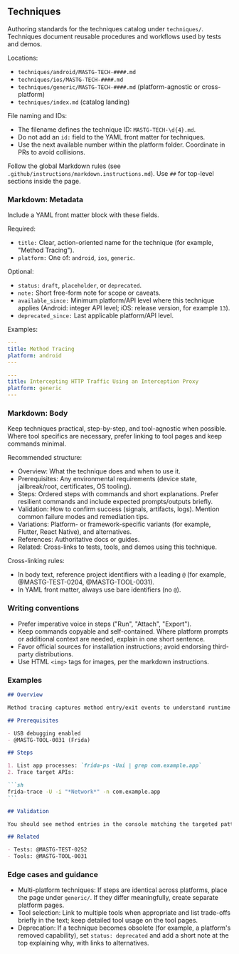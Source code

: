 ## Techniques

Authoring standards for the techniques catalog under `techniques/`. Techniques document reusable procedures and workflows used by tests and demos.

Locations:

- `techniques/android/MASTG-TECH-####.md`
- `techniques/ios/MASTG-TECH-####.md`
- `techniques/generic/MASTG-TECH-####.md` (platform-agnostic or cross-platform)
- `techniques/index.md` (catalog landing)

File naming and IDs:

- The filename defines the technique ID: `MASTG-TECH-\d{4}.md`.
- Do not add an `id:` field to the YAML front matter for techniques.
- Use the next available number within the platform folder. Coordinate in PRs to avoid collisions.

Follow the global Markdown rules (see `.github/instructions/markdown.instructions.md`). Use `##` for top-level sections inside the page.

### Markdown: Metadata

Include a YAML front matter block with these fields.

Required:

- `title:` Clear, action-oriented name for the technique (for example, "Method Tracing").
- `platform:` One of: `android`, `ios`, `generic`.

Optional:

- `status:` `draft`, `placeholder`, or `deprecated`.
- `note:` Short free-form note for scope or caveats.
- `available_since:` Minimum platform/API level where this technique applies (Android: integer API level; iOS: release version, for example `13`).
- `deprecated_since:` Last applicable platform/API level.

Examples:

```yaml
---
title: Method Tracing
platform: android
---
```

```yaml
---
title: Intercepting HTTP Traffic Using an Interception Proxy
platform: generic
---
```

### Markdown: Body

Keep techniques practical, step-by-step, and tool-agnostic when possible. Where tool specifics are necessary, prefer linking to tool pages and keep commands minimal.

Recommended structure:

- Overview: What the technique does and when to use it.
- Prerequisites: Any environmental requirements (device state, jailbreak/root, certificates, OS tooling).
- Steps: Ordered steps with commands and short explanations. Prefer resilient commands and include expected prompts/outputs briefly.
- Validation: How to confirm success (signals, artifacts, logs). Mention common failure modes and remediation tips.
- Variations: Platform- or framework-specific variants (for example, Flutter, React Native), and alternatives.
- References: Authoritative docs or guides.
- Related: Cross-links to tests, tools, and demos using this technique.

Cross-linking rules:

- In body text, reference project identifiers with a leading `@` (for example, @MASTG-TEST-0204, @MASTG-TOOL-0031).
- In YAML front matter, always use bare identifiers (no `@`).

### Writing conventions

- Prefer imperative voice in steps ("Run", "Attach", "Export").
- Keep commands copyable and self-contained. Where platform prompts or additional context are needed, explain in one short sentence.
- Favor official sources for installation instructions; avoid endorsing third-party distributions.
- Use HTML `<img>` tags for images, per the markdown instructions.

### Examples

````markdown
## Overview

Method tracing captures method entry/exit events to understand runtime behavior. This helps locate sensitive logic and verify mitigations.

## Prerequisites

- USB debugging enabled
- @MASTG-TOOL-0031 (Frida)

## Steps

1. List app processes: `frida-ps -Uai | grep com.example.app`
2. Trace target APIs:

```sh
frida-trace -U -i "*Network*" -n com.example.app
```

## Validation

You should see method entries in the console matching the targeted patterns. If nothing appears, verify the process name and that the device permits tracing.

## Related

- Tests: @MASTG-TEST-0252
- Tools: @MASTG-TOOL-0031
````

### Edge cases and guidance

- Multi-platform techniques: If steps are identical across platforms, place the page under `generic/`. If they differ meaningfully, create separate platform pages.
- Tool selection: Link to multiple tools when appropriate and list trade-offs briefly in the text; keep detailed tool usage on the tool pages.
- Deprecation: If a technique becomes obsolete (for example, a platform's removed capability), set `status: deprecated` and add a short note at the top explaining why, with links to alternatives.
